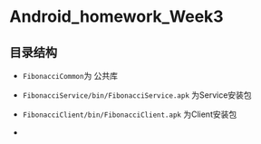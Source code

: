 ﻿Android_homework_Week3
================

目录结构
-------
* `FibonacciCommon`为 公共库
* `FibonacciService/bin/FibonacciService.apk` 为Service安装包
* `FibonacciClient/bin/FibonacciClient.apk` 为Client安装包


*